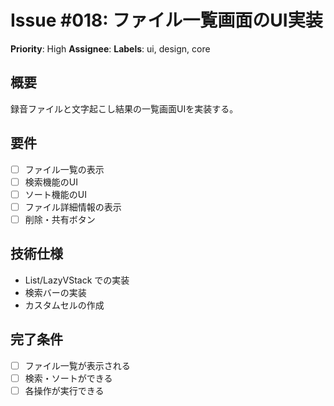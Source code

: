 # Issue #018: ファイル一覧画面のUI実装
**Priority**: High
**Assignee**: 
**Labels**: ui, design, core

## 概要
録音ファイルと文字起こし結果の一覧画面UIを実装する。

## 要件
- [ ] ファイル一覧の表示
- [ ] 検索機能のUI
- [ ] ソート機能のUI
- [ ] ファイル詳細情報の表示
- [ ] 削除・共有ボタン

## 技術仕様
- List/LazyVStack での実装
- 検索バーの実装
- カスタムセルの作成

## 完了条件
- [ ] ファイル一覧が表示される
- [ ] 検索・ソートができる
- [ ] 各操作が実行できる